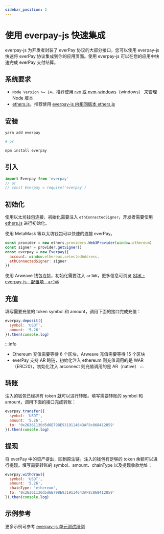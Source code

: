 ```yaml
---
sidebar_position: 2
---
```


# 使用 everpay-js 快速集成

everpay-js 为开发者封装了 everPay 协议的大部分接口，您可以使用 everpay-js 快速将 everPay 协议集成到你的应用页面。使用 everpay-js 可以在您的应用中快速完成 everPay 支付结算。

## 系统要求

* `Node Version >= 14`，推荐使用 [`nvm`](https://github.com/nvm-sh/nvm) 或 [nvm-windows](https://github.com/coreybutler/nvm-windows)（windows） 来管理 Node 版本
* [ethers.js](https://docs.ethers.io/v5/)，推荐使用 [everpay-js 内相同版本 ethers.js](https://github.com/everFinance/everpay-js/blob/main/package.json#L57)

## 安装
```bash
yarn add everpay

# or

npm install everpay
```

## 引入
```js
import Everpay from 'everpay'
// or
// const Everpay = require('everpay')
```


## 初始化

使用以太坊钱包连接，初始化需要注入 `ethConnectedSigner`，开发者需要使用 [ethers.js](https://github.com/ethers-io/ethers.js) 进行初始化。

使用 MetaMask 等以太坊钱包可以快速的连接 everPay。

```js
const provider = new ethers.providers.Web3Provider(window.ethereum)
const signer = provider.getSigner()
const everpay = new Everpay({
  account: window.ethereum.selectedAddress,
  ethConnectedSigner: signer
})
```

使用 Arweave 钱包连接，初始化需要注入 `arJWK`，更多信息可浏览 [SDK - everpay-js - 配置项 - `arJWK`](../../sdk/everpay-js/configuration/arJWK)

## 充值

填写需要充值的 token symbol 和 amount，调用下面的接口完成充值：

```js
everpay.deposit({
  symbol: 'USDT',
  amount: '5.26'
}).then(console.log)
```

:::info
* Ethereum 充值需要等待 6 个区块，Arweave 充值需要等待 15 个区块
* everPay 支持 AR 跨链，初始化注入 ethereum 则充值调用的是 WAR（ERC20），初始化注入 arconnect 则充值调用的是 AR（native）
:::

## 转账

注入的钱包已经拥有 token 就可以进行转账。填写需要转账的 symbol 和 amount，调用下面的接口完成转账：

```js
everpay.transfer({
  symbol: 'USDT',
  amount: '5.26',
  to: '0x26361130d5d6E798E9319114643AF8c868412859'
}).then(console.log)
```

## 提现

将 everPay 中的资产提出，回到原生链。注入的钱包有足够的 token 余额可以进行提现。填写需要转账的 symbol、amount、chainType 以及提现收款地址：

```js
everpay.withdraw({
  symbol: 'USDT',
  amount: '5.26',
  chainType: 'ethereum',
  to: '0x26361130d5d6E798E9319114643AF8c868412859'
}).then(console.log)
```

## 示例参考
更多示例可参考 [everpay-js 单元测试用例](https://github.com/everFinance/everpay-js/tree/main/test)